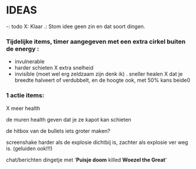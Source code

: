 # IDEAS

-: todo
X: Klaar
.: Stom idee geen zin en dat soort dingen.

### Tijdelijke items, timer aangegeven met een extra cirkel buiten de energy :
- invulnerable
- harder schieten
X extra snelheid
- invisible (moet wel erg zeldzaam zijn denk ik)
. sneller healen
X dat je breedte halveert of verdubbelt, en de hoogte ook, met 50% kans beide0

### 1 actie items:
X meer health

de muren health geven dat je ze kapot kan schieten

de hitbox van de bullets iets groter maken?

screenshake harder als de explosie dichtbij is, zachter als explosie ver weg is. (geluiden ook!!!)

chat/berichten dingetje met '**Puisje doom** killed **Woezel the Great**'